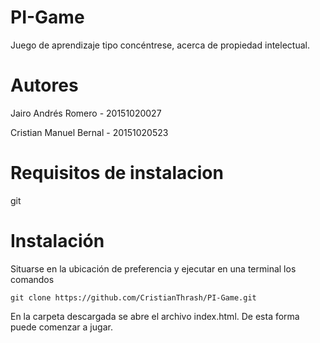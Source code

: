 # PI-Game

Juego de aprendizaje tipo concéntrese, acerca de propiedad intelectual.

# Autores

Jairo Andrés Romero - 20151020027

Cristian Manuel Bernal - 20151020523

# Requisitos de instalacion

git

# Instalación

Situarse en la ubicación de preferencia y ejecutar en una terminal los comandos

	git clone https://github.com/CristianThrash/PI-Game.git

En la carpeta descargada se abre el archivo index.html. De esta forma puede comenzar a jugar.
